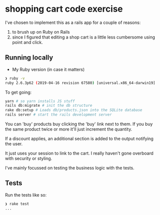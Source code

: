 # shopping cart code exercise

I've chosen to implement this as a rails app for a couple of reasons:

1. to brush up on Ruby on Rails
2. since I figured that editing a shop cart is a little less cumbersome using point and click.

## Running locally

* My Ruby version (in case it matters)

```bash
❯ ruby -v
ruby 2.6.3p62 (2019-04-16 revision 67580) [universal.x86_64-darwin19]
```

To get going:

```bash
yarn # so yarn installs JS stuff
rails db:migrate # init the db structure
rake db:setup # Loads db/products.json into the SQLite database
rails server # start the rails development server
```

You can 'buy' products buy clicking the 'buy' link next to them. If you buy
the same product twice or more it'll just increment the quantity.

If a discount applies, an additional section is added to the output notifying the user.

It just uses your session to link to the cart. I really haven't gone overboard with security or styling.

I've mainly focussed on testing the business logic with the tests.

## Tests

Run the tests like so:

```bash
❯ rake test
...
```
